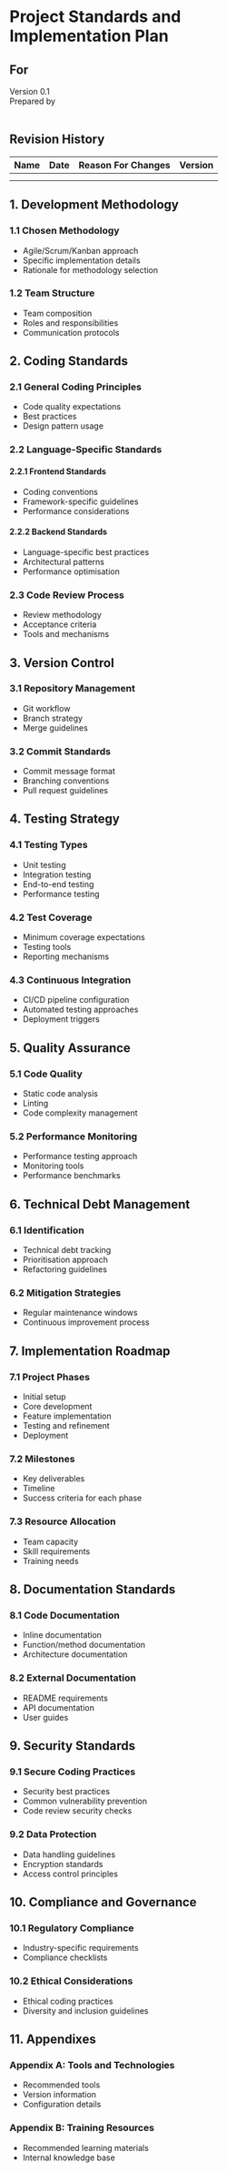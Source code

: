 # Project Standards and Implementation Plan

## For <project name>

Version 0.1  
Prepared by <author>  
<organisation>  
<date created>

## Revision History

| Name | Date | Reason For Changes | Version |
| ---- | ---- | ------------------ | ------- |
|      |      |                    |         |
|      |      |                    |         |

## 1. Development Methodology

### 1.1 Chosen Methodology

- Agile/Scrum/Kanban approach
- Specific implementation details
- Rationale for methodology selection

### 1.2 Team Structure

- Team composition
- Roles and responsibilities
- Communication protocols

## 2. Coding Standards

### 2.1 General Coding Principles

- Code quality expectations
- Best practices
- Design pattern usage

### 2.2 Language-Specific Standards

#### 2.2.1 Frontend Standards

- Coding conventions
- Framework-specific guidelines
- Performance considerations

#### 2.2.2 Backend Standards

- Language-specific best practices
- Architectural patterns
- Performance optimisation

### 2.3 Code Review Process

- Review methodology
- Acceptance criteria
- Tools and mechanisms

## 3. Version Control

### 3.1 Repository Management

- Git workflow
- Branch strategy
- Merge guidelines

### 3.2 Commit Standards

- Commit message format
- Branching conventions
- Pull request guidelines

## 4. Testing Strategy

### 4.1 Testing Types

- Unit testing
- Integration testing
- End-to-end testing
- Performance testing

### 4.2 Test Coverage

- Minimum coverage expectations
- Testing tools
- Reporting mechanisms

### 4.3 Continuous Integration

- CI/CD pipeline configuration
- Automated testing approaches
- Deployment triggers

## 5. Quality Assurance

### 5.1 Code Quality

- Static code analysis
- Linting
- Code complexity management

### 5.2 Performance Monitoring

- Performance testing approach
- Monitoring tools
- Performance benchmarks

## 6. Technical Debt Management

### 6.1 Identification

- Technical debt tracking
- Prioritisation approach
- Refactoring guidelines

### 6.2 Mitigation Strategies

- Regular maintenance windows
- Continuous improvement process

## 7. Implementation Roadmap

### 7.1 Project Phases

- Initial setup
- Core development
- Feature implementation
- Testing and refinement
- Deployment

### 7.2 Milestones

- Key deliverables
- Timeline
- Success criteria for each phase

### 7.3 Resource Allocation

- Team capacity
- Skill requirements
- Training needs

## 8. Documentation Standards

### 8.1 Code Documentation

- Inline documentation
- Function/method documentation
- Architecture documentation

### 8.2 External Documentation

- README requirements
- API documentation
- User guides

## 9. Security Standards

### 9.1 Secure Coding Practices

- Security best practices
- Common vulnerability prevention
- Code review security checks

### 9.2 Data Protection

- Data handling guidelines
- Encryption standards
- Access control principles

## 10. Compliance and Governance

### 10.1 Regulatory Compliance

- Industry-specific requirements
- Compliance checklists

### 10.2 Ethical Considerations

- Ethical coding practices
- Diversity and inclusion guidelines

## 11. Appendixes

### Appendix A: Tools and Technologies

- Recommended tools
- Version information
- Configuration details

### Appendix B: Training Resources

- Recommended learning materials
- Internal knowledge base
